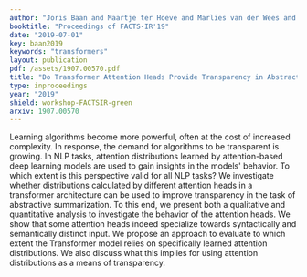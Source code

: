```yaml
---
author: "Joris Baan and Maartje ter Hoeve and Marlies van der Wees and Anne Schuth and Maarten de Rijke"
booktitle: "Proceedings of FACTS-IR'19"
date: "2019-07-01"
key: baan2019
keywords: "transformers"
layout: publication
pdf: /assets/1907.00570.pdf
title: "Do Transformer Attention Heads Provide Transparency in Abstractive Summarization?"
type: inproceedings
year: "2019"
shield: workshop-FACTSIR-green
arxiv: 1907.00570
---
```


Learning algorithms become more powerful, often at the cost of increased complexity. In response, the demand for
algorithms to be transparent is growing. In NLP tasks, attention distributions learned by attention-based deep learning
models are used to gain insights in the models' behavior. To which extent is this perspective valid for all NLP tasks?
We investigate whether distributions calculated by different attention heads in a transformer architecture can be used
to improve transparency in the task of abstractive summarization. To this end, we present both a qualitative and
quantitative analysis to investigate the behavior of the attention heads. We show that some attention heads indeed
specialize towards syntactically and semantically distinct input. We propose an approach to evaluate to which extent the
Transformer model relies on specifically learned attention distributions. We also discuss what this implies for using
attention distributions as a means of transparency.

